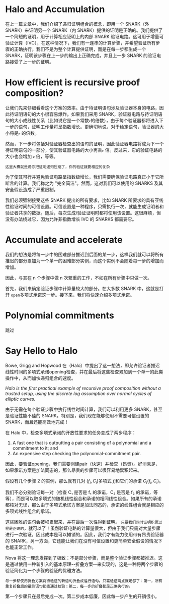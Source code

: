 # Halo and Accumulation

在上一篇文章中，我们介绍了递归证明组合的概念，即用一个 SNARK（外 SNARK）来证明另一个 SNARK（内 SNARK）提供的证明是正确的。我们提供了一个简短的证明，用于计算相应证明上的内部 SNARK 验证电路。这可用于增量可验证计算（IVC），在这种情况下，我们有一连串的计算步骤，并希望验证所有步骤的正确执行。我们不是为整个计算提供证明，而是在每一步都生成一个 SNARK，证明该步骤在上一步的输出上正确完成，并且上一步 SNARK 的验证电路接受了上一步的证明。

# **How efficient is recursive proof composition?**

让我们先来仔细看看这个方案的效率。由于待证明语句涉及验证器本身的电路，因此待证明语句的大小很容易爆炸。如果我们采用 SNARK，验证器电路与待证明语句的大小成线性关系（比如说它是一个常数𝒸的倍数），由于每个验证器都将进入下一步的语句，证明工作量将呈指数增长。更确切地说，对于给定语句，验证器的大小将是𝒸 的倍数。

然而，下一步将包括对验证器检查出的语句的证明，因此验证器电路将成为下一个待证明语句的一部分，使其验证器电路的大小再乘𝒸 倍。反过来，它的验证电路的大小也会增加 𝒸 倍，等等。

`这里大概就是说你把证明递归压缩了，你的验证就要相应的复杂`

为了使其可行并避免验证电路呈指数级增长，我们需要确保验证电路真正小于它所断言的计算。我们称之为 "完全简洁"。然而，这对我们可以使用的 SNARKS 及其安全假设造成了严重限制。

我们必须强制接受这些 SNARK 提出的所有要求，比如 SNARK 所要求的具有亚线性验证时间的可信设置。可信设置是一种程序，只需执行一次，就能生成证明者和验证者共享的数据。随后，每次生成/验证证明时都将使用该设置。这很麻烦，但没有办法绕过它，因为允许非指数增长 IVC 的 SNARKS 都需要它。

# **Accumulate and accelerate**

我们的想法是将每一步中的困难部分推迟到后面的某一步，这样我们就可以将所有推迟的部分累加为一个单一的困难部分实例，而这个实例不会随着每一步的增加而增加。

因此，与其在 n 个步骤中做 n 次繁重的工作，不如在所有步骤中只做一次。

首先，我们来确定验证步骤中计算量较大的部分。在大多数 SNARK 中，这就是打开 `open`多项式承诺这一步。接下来，我们将快速介绍多项式承诺。

# **Polynomial commitments**

跳过

# **Say Hello to Halo**

Bowe, Grigg and Hopwood 在（Halo）中提出了这一想法，即允许验证者推迟线性时间的多项式承诺opening检查，并在最后将这些检查累加到一个单一的此类操作中，从而加快递归组合的速度。

*Halo is the first practical example of recursive proof composition without a trusted setup, using the discrete log assumption over normal cycles of elliptic curves.*

由于无需在每个验证步骤中执行线性时间计算，我们可以利用更多 SNARK，甚至是验证性能不佳的 SNARK。特别是，我们现在能够使用不需要可信设置的 SNARK，而且还能高效地完成！

在 Halo 中，检查多项式承诺的开放性要求的任务变成了两步程序：

1.  A fast one that is outputting a pair consisting of a polynomial and a commitment to it; and
2. An expensive step checking the polynomial-commitment pair.

因此，要验证opening，我们需要创建pair（快速）并检查（昂贵）。好消息是，如果承诺方案是加法同态的，那么昂贵的步骤可以很容易地累积起来。

假设有几个步骤 2 的实例，那么就有几对 $(f_i, C_i)$多项式 $f_i$和它们的承诺 $C_i (f_i, C_i)$。

我们不必分别验证每一对（检查 C₁ 是否是 f₁ 的承诺，C₂ 是否是 f₂ 的承诺，等等），而是可以取多项式的随机线性组合和承诺的相同线性组合。如果所有的承诺都核对无误，那么由于多项式承诺方案是加法同态的，承诺的线性组合就是相应的多项式线性组合的承诺。

这些困难的语句会被积累起来，并在最后一次性得到证明。 `只要我们同时证明积累过程是正确的`，就可以了！虽然验证电路的计算量很大，但由于我们只需对大量步骤进行一次验证，因此成本是可以摊销的。因此，我们才有能力使用带有昂贵验证器的 SNARK，另一方面，它还能让我们在没有可信设置和更简单安全假设的情况下也能正常工作。

Nova 将这一理念发挥到了极致：不是部分步骤，而是整个验证步骤都被推迟。这是通过使用一种新引入的基本原理--折叠方案--来实现的，这是一种将两个步骤的验证简化为一个步骤的验证的优雅方法。

`每一步都使用折叠方案将待验证的新语句折叠成运行语句。只需验证两点就足够了：第一，所有重复折叠后的最终语句都能通过校验；第二，每一步的折叠都是正确执行的。`

第一个步骤只在最后完成一次。第二步成本低廉，因此每一步产生的开销很小。
